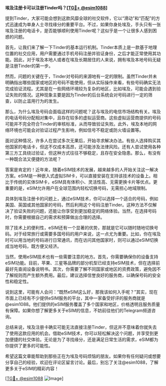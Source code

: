 **埃及注册卡可以注册Tinder吗？[[TG💪+ @esim1088](https://t.me/s/esim1088)]**

提到Tinder，大家可能会想到这款风靡全球的社交软件，它以“滑动”和“匹配”的方式迅速成为单身人士寻找缘分的重要平台。不过，如果你身处埃及，手头只有一张埃及注册的电话卡，是否能够顺利使用Tinder呢？这似乎是一个让很多人感到困惑的问题。

首先，让我们来了解一下Tinder的基本运行机制。Tinder本质上是一款基于地理位置的社交应用，用户需要通过手机号码注册并验证身份，之后才能正常使用其功能。因此，对于埃及本地人或者在埃及长期居住的人来说，拥有埃及本地号码无疑是注册Tinder的第一步。

然而，问题的关键在于，Tinder对号码的来源地有一定的限制。虽然Tinder并未明确指出哪些国家或地区的号码不能使用，但从实际操作来看，有些号码确实无法完成验证流程。尤其是在一些网络环境较为复杂的地区，比如埃及，可能会遇到验证失败的情况。这种现象主要是因为Tinder的后台系统会对号码进行一定的筛查，以防止滥用行为的发生。

那么，为什么埃及号码会面临这样的问题呢？这与埃及的电信市场结构有关。埃及的电话号码分配相对集中，且存在较多的虚拟运营商。这些虚拟运营商提供的号码可能并不完全符合Tinder的审核标准，从而导致验证失败。此外，埃及本地的网络环境也可能会对验证过程产生影响，例如信号不稳定或防火墙设置等。

面对这种情况，许多人在尝试多次无果后，开始寻求解决办法。有些人选择购买其他国家的电话卡，但这不仅成本高昂，还可能涉及法律风险。还有人尝试使用各种第三方工具绕过验证，但这种方式往往不够稳定，且存在安全隐患。那么，有没有一种既合法又便捷的方法呢？

答案是肯定的！近年来，随着eSIM技术的发展，越来越多的人开始关注这一解决方案。eSIM是一种嵌入式虚拟SIM卡，可以直接安装在支持该技术的设备上。相比于传统的实体SIM卡，eSIM具有体积小、灵活性高、无需更换卡片等优点。更重要的是，eSIM允许用户在全球范围内轻松切换号码，无需担心地域限制。

具体到埃及注册卡的问题上，通过eSIM技术，你可以选择一个适合的号码，例如美国、英国或其他国家的号码，然后利用这个号码注册Tinder。这种方法不仅解决了验证失败的问题，还能让你享受到更加稳定的网络体验。当然，在选择号码时，你需要根据自己的需求和预算做出合理的选择。

除了技术上的便利性，eSIM还有一个显著的优势，那就是它可以随时随地切换号码。对于经常旅行或需要多国号码的用户来说，这一点尤为重要。比如，你在埃及时可以用当地的号码进行日常通讯，而在访问其他国家时，则可以通过eSIM切换成当地号码，既方便又经济。

当然，使用eSIM技术也有一些需要注意的地方。首先，你需要确保你的设备支持eSIM功能。目前，苹果、三星等品牌的部分机型已经支持eSIM技术，但在选择前最好先查阅设备说明书。其次，你需要了解不同国家或地区的资费政策，避免因不了解规则而产生额外费用。最后，建议选择信誉良好的服务商，以确保号码的安全性和稳定性。

说到这里，可能有人会问：“既然eSIM这么好，那我该如何入手呢？”其实，现在市面上已经有不少提供eSIM服务的平台，其中一家备受好评的服务商就是@esim1088。他们提供的eSIM服务覆盖了多个国家和地区，价格透明且服务质量有保障。如果你想了解更多关于eSIM的信息，不妨前往他们的Telegram频道咨询。

总结来说，埃及注册卡确实可能无法直接注册Tinder，但这并不意味着你就失去了使用这款应用的机会。借助eSIM技术，你可以轻松解决这个问题，并享受到更加便捷的社交体验。无论是为了寻找缘分，还是满足日常生活的需求，eSIM都为你提供了更多的可能性。

希望这篇文章能帮助到那些正在为埃及号码烦恼的朋友。如果你有任何疑问或想要分享自己的经验，欢迎在评论区留言讨论。最后，别忘了关注@esim1088，了解更多关于eSIM的精彩内容！

[[TG💪+ @esim1088](https://t.me/s/esim1088) ![Image](https://i.postimg.cc/4NQfJmqS/Snipaste-2025-05-13-00-14-12.png)]